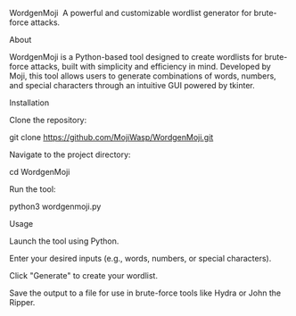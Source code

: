 WordgenMoji‌‌‌‌
‌
A powerful and customizable wordlist generator for brute-force attacks.

About

WordgenMoji is a Python-based tool designed to create wordlists for brute-force attacks, built with simplicity and efficiency in mind. Developed by Moji, this tool allows users to generate combinations of words, numbers, and special characters through an intuitive GUI powered by tkinter.

Installation





Clone the repository:

git clone https://github.com/MojiWasp/WordgenMoji.git



Navigate to the project directory:

cd WordgenMoji



Run the tool:

python3 wordgenmoji.py

Usage





Launch the tool using Python.



Enter your desired inputs (e.g., words, numbers, or special characters).



Click "Generate" to create your wordlist.



Save the output to a file for use in brute-force tools like Hydra or John the Ripper.

